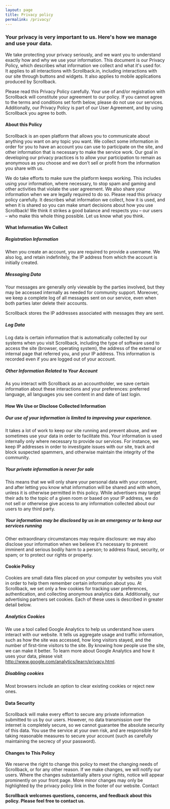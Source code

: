 ```yaml
---
layout: page
title: Privacy policy
permalink: /privacy/
---
```


### Your privacy is very important to us. Here's how we manage and use your data.

We take protecting your privacy seriously, and we want you to understand exactly how and why we use your information. This document is our Privacy Policy, which describes what information we collect and what it's used for. It applies to all interactions with Scrollback.in, including interactions with our site through buttons and widgets. It also applies to mobile applications produced by Scrollback.

Please read this Privacy Policy carefully. Your use of and/or registration with Scrollback will constitute your agreement to our policy. If you cannot agree to the terms and conditions set forth below, please do not use our services. Additionally, our Privacy Policy is part of our User Agreement, and by using Scrollback you agree to both.

#### About this Policy

Scrollback is an open platform that allows you to communicate about anything you want on any topic you want. We collect some information in order for you to have an account you can use to participate on the site, and other information that is necessary to make the service work. Our goal in developing our privacy practices is to allow your participation to remain as anonymous as you choose and we don’t sell or profit from the information you share with us.

We do take efforts to make sure the platform keeps working. This includes using your information, where necessary, to stop spam and gaming and other activities that violate the user agreement. We also share your information when we are legally required to do so. Please read this privacy policy carefully. It describes what information we collect, how it is used, and when it is shared so you can make smart decisions about how you use Scrollback! We think it strikes a good balance and respects you – our users – who make this whole thing possible. Let us know what you think.

#### What Information We Collect

##### Registration Information

When you create an account, you are required to provide a username. We also log, and retain indefinitely, the IP address from which the account is initially created.

##### Messaging Data

Your messages are generally only viewable by the parties involved, but they may be accessed internally as needed for community support. Moreover, we keep a complete log of all messages sent on our service, even when both parties later delete their accounts.

Scrollback stores the IP addresses associated with messages they are sent.

##### Log Data

Log data is certain information that is automatically collected by our systems when you visit Scrollback, including the type of software used to access the site (browser, operating system), the address of the external or internal page that referred you, and your IP address. This information is recorded even if you are logged out of your account.

##### Other Information Related to Your Account

As you interact with Scrollback as an accountholder, we save certain information about these interactions and your preferences: preferred language, all languages you see content in and date of last login.

#### How We Use or Disclose Collected Information

##### Our use of your information is limited to improving your experience.

It takes a lot of work to keep our site running and prevent abuse, and we sometimes use your data in order to facilitate this. Your information is used internally only where necessary to provide our services. For instance, we keep IP addresses in order to investigate issues with our site, track and block suspected spammers, and otherwise maintain the integrity of the community.

##### Your private information is never for sale

This means that we will only share your personal data with your consent, and after letting you know what information will be shared and with whom, unless it is otherwise permitted in this policy. While advertisers may target their ads to the topic of a given room or based on your IP address, we do not sell or otherwise give access to any information collected about our users to any third party.

##### Your information may be disclosed by us in an emergency or to keep our services running

Other extraordinary circumstances may require disclosure: we may also disclose your information when we believe it's necessary to prevent imminent and serious bodily harm to a person; to address fraud, security, or spam; or to protect our rights or property.

#### Cookie Policy

Cookies are small data files placed on your computer by websites you visit in order to help them remember certain information about you. At Scrollback, we set only a few cookies for tracking user preferences, authentication, and collecting anonymous analytics data. Additionally, our advertising partners set cookies. Each of these uses is described in greater detail below.

##### Analytics Cookies

We use a tool called Google Analytics to help us understand how users interact with our website. It tells us aggregate usage and traffic information, such as how the site was accessed, how long visitors stayed, and the number of first-time visitors to the site. By knowing how people use the site, we can make it better. To learn more about Google Analytics and how it uses your data, please visit http://www.google.com/analytics/learn/privacy.html.

##### Disabling cookies

Most browsers include an option to clear existing cookies or reject new ones.

#### Data Security

Scrollback will make every effort to secure any private information submitted to us by our users. However, no data transmission over the internet is completely secure, so we cannot guarantee the absolute security of this data. You use the service at your own risk, and are responsible for taking reasonable measures to secure your account (such as carefully maintaining the secrecy of your password).

#### Changes to This Policy

We reserve the right to change this policy to meet the changing needs of Scrollback, or for any other reason. If we make changes, we will notify our users. Where the changes substantially alters your rights, notice will appear prominently on your front page. More minor changes may only be highlighted by the privacy policy link in the footer of our website.
Contact

**Scrollback welcomes questions, concerns, and feedback about this policy. Please feel free to contact us.**
